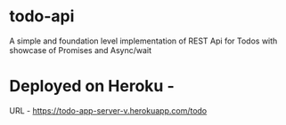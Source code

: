 # todo-api

A simple and foundation level implementation of REST Api for Todos with showcase of Promises and Async/wait 

# Deployed on Heroku -

URL - https://todo-app-server-v.herokuapp.com/todo
